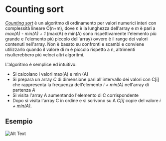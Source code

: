 # Counting sort

*[Counting sort](src/main/java/model/algorithm/CountingSort/CountingSort.java)* è un algoritmo di ordinamento per valori numerici interi con complessità lineare O(n+m), dove *n* è la lunghezza dell'array e *m* è pari a *max(A) - min(A) + 1* (max(A) e min(A) sono rispettivamente l'elemento più grande e l'elemento più piccolo dell'array) ovvero è il range dei valori contenuti nell'array. Non è basato su confronti e scambi e conviene utilizzarlo quando il valore di m è piccolo rispetto a n, altrimenti risulterebbero più veloci altri algoritmi.

L'algoritmo è semplice ed intuitivo: 
* Si calcolano i valori max(A) e min (A)
* Si prepara un array *C* di dimensione pari all'intervallo dei valori con C[i] che rappresenta la frequenza dell'elemento *i + min(A)* nell'array di partenza *A*
* Si visita l'array A aumentando l'elemento di C corrispondente
* Dopo si visita l'array C in ordine e si scrivono su A *C[i]* copie del valore *i + min(A)*.

## Esempio

![Alt Text](https://www.codesdope.com/staticroot/images/algorithm/count1.gif)
